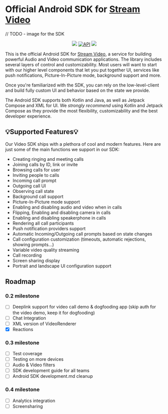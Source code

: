 # Official Android SDK for [Stream Video](https://getstream.io/video/docs/)

// TODO - image for the SDK

<p align="center">
    <a href="https://github.com/GetStream/stream-video-android/actions"><img src="https://github.com/GetStream/stream-video-android/workflows/App%20Distribute%20CI/badge.svg" /></a>
  <a href="https://android-arsenal.com/api?level=21"><img alt="API" src="https://img.shields.io/badge/API-21%2B-brightgreen.svg?style=flat"/></a>
  <a href="https://github.com/GetStream/stream-video-android/releases"><img src="https://img.shields.io/github/v/release/GetStream/stream-video-android" /></a>
</p>

This is the official Android SDK for [Stream Video](https://getstream.io/video/docs/android/basics/tutorial/), a service for building powerful Audio and Video communication applications. The library includes several layers of control and customizability. Most users will want to start with our higher level components that let you put together UI, services like push notifications, Picture-In-Picture mode, background support and more.

Once you're familiarized with the SDK, you can rely on the low-level-client and build fully custom UI and behavior based on the state we provide.

The Android SDK supports both Kotlin and Java, as well as Jetpack Compose and XML for UI. We _strongly recommend_ using Kotlin and Jetpack Compose as they provide the most flexibility, customizability and the best developer experience.

## 💡Supported Features💡

Our Video SDK ships with a plethora of cool and modern features. Here are just some of the main functions we support in our SDK:

* Creating ringing and meeting calls
* Joining calls by ID, link or invite
* Browsing calls for user
* Inviting people to calls
* Incoming call prompt
* Outgoing call UI
* Observing call state
* Background call support
* Picture-In-Picture mode support
* Enabling and disabling audio and video when in calls
* Flipping, Enabling and disabling camera in calls
* Enabling and disabling speakerphone in calls
* Rendering all call participants
* Push notification providers support
* Automatic Incoming/Outgoing call prompts based on state changes
* Call configuration customization (timeouts, automatic rejections, showing prompts...)
* Variable video quality streaming
* Call recording
* Screen sharing display
* Portrait and landscape UI configuration support


## Roadmap

### 0.2 milestone

- [ ] Deeplink support for video call demo & dogfooding app (skip auth for the video demo, keep it for dogfooding)
- [ ] Chat Integration
- [ ] XML version of VideoRenderer
- [X] Reactions

### 0.3 milestone

- [ ] Test coverage
- [ ] Testing on more devices
- [ ] Audio & Video filters
- [ ] SDK development guide for all teams
- [ ] Android SDK development.md cleanup

### 0.4 milestone

- [ ] Analytics integration
- [ ] Screensharing
